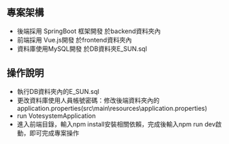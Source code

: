 ## 專案架構
* 後端採用 SpringBoot 框架開發 於backend資料夾內
* 前端採用 Vue.js開發 於frontend資料夾內
* 資料庫使用MySQL開發 於DB資料夾E_SUN.sql

## 操作說明
* 執行DB資料夾內的E_SUN.sql
* 更改資料庫使用人員帳號密碼：修改後端資料夾內的application.properties(src\main\resources\application.properties)
* run VotesystemApplication
* 進入前端目錄，輸入npm install安裝相關依賴，完成後輸入npm run dev啟動，即可完成專案操作
